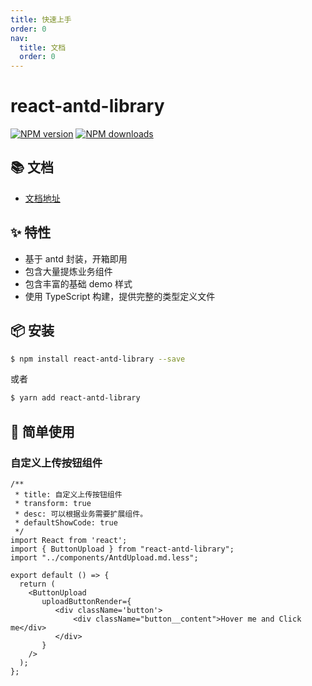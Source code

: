 ```yaml
---
title: 快速上手
order: 0
nav:
  title: 文档
  order: 0
---
```


# react-antd-library

[![NPM version](https://img.shields.io/npm/v/react-antd-library.svg?style=flat)](https://npmjs.org/package/react-antd-library)
[![NPM downloads](http://img.shields.io/npm/dm/react-antd-library.svg?style=flat)](https://npmjs.org/package/react-antd-library)

## 📚 文档

- [文档地址](https://react-spy.gitee.io/react-antd-library/)

## ✨ 特性

- 基于 antd 封装，开箱即用
- 包含大量提炼业务组件
- 包含丰富的基础 demo 样式
- 使用 TypeScript 构建，提供完整的类型定义文件

## 📦 安装

```bash
$ npm install react-antd-library --save
```
或者
```bash
$ yarn add react-antd-library
```

## 🔨 简单使用

### 自定义上传按钮组件

```tsx
/**
 * title: 自定义上传按钮组件
 * transform: true
 * desc: 可以根据业务需要扩展组件。
 * defaultShowCode: true
 */
import React from 'react';
import { ButtonUpload } from "react-antd-library";
import "../components/AntdUpload.md.less";

export default () => {
  return (
    <ButtonUpload
       uploadButtonRender={
          <div className='button'>
              <div className="button__content">Hover me and Click me</div>
          </div>
       }
    />
  );
};
```
